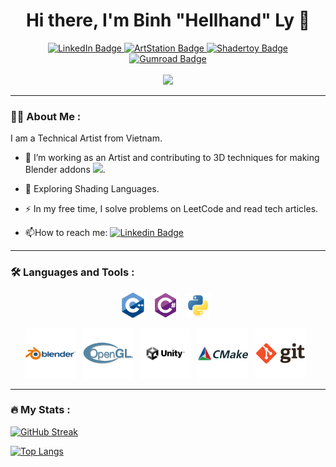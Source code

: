<h1 align="center">
Hi there, I'm Binh "Hellhand" Ly 👋
</h1>
<div id="badges" align="center">
  <a href="https://www.linkedin.com/in/binh-ly-1b9a6a145">
    <img src="https://img.shields.io/badge/LinkedIn-blue?style=for-the-badge&logo=linkedin&logoColor=white" alt="LinkedIn Badge"/>
  </a>
  <a href="https://www.artstation.com/bnhquc">
    <img src="https://img.shields.io/badge/ArtStation-black?style=for-the-badge&logo=artstation&logoColor=white" alt="ArtStation Badge"/>
  </a>
  <a href="https://www.shadertoy.com/user/hellhand">
    <img src="https://img.shields.io/badge/Shadertoy-orange?style=for-the-badge&logo=shadertoy&logoColor=orange" alt="Shadertoy Badge"/>
  </a>
  <a href="https://hellhand.gumroad.com">
    <img src="https://img.shields.io/badge/Gumroad-pink?style=for-the-badge&logo=gumroad&logoColor=black" alt="Gumroad Badge"/>
  </a>
</div>
<br/>
<div align="center">
  <img src="https://media.giphy.com/media/GRmgmqEbC3oMRL2uQq/giphy-downsized-large.gif"/>
</div>

---

### :man_technologist: About Me :
I am a Technical Artist from Vietnam.

- :telescope: I’m working as an Artist and contributing to 3D techniques for making Blender addons <img src="https://media.giphy.com/media/bGgsc5mWoryfgKBx1u/giphy.gif" width="30">.

- :seedling: Exploring Shading Languages.

- :zap: In my free time, I solve problems on LeetCode and read tech articles.

- :mailbox:How to reach me: [![Linkedin Badge](https://img.shields.io/badge/-LinkedIn-blue?style=flat&logo=Linkedin&logoColor=white)](https://www.linkedin.com/in/binh-ly-1b9a6a145/)

---

### :hammer_and_wrench: Languages and Tools :
<div align="center">
  <img src="https://github.com/devicons/devicon/blob/master/icons/cplusplus/cplusplus-original.svg" title="C++" alt="C++" width="40" height="40"/>&nbsp;&nbsp;
  <img src="https://github.com/devicons/devicon/blob/master/icons/csharp/csharp-original.svg" title="C#" alt="C#" width="40" height="40"/>&nbsp;&nbsp;
  <img src="https://github.com/devicons/devicon/blob/master/icons/python/python-original.svg" title="Python" alt="Python" width="40" height="40"/>&nbsp;&nbsp;
  
  <img src="https://github.com/devicons/devicon/blob/master/icons/blender/blender-original-wordmark.svg" title="Blender" alt="Blender" width="80" height="80"/>&nbsp;&nbsp;
  <img src="https://github.com/devicons/devicon/blob/master/icons/opengl/opengl-original.svg" title="OpenGL" alt="OpenGL" width="80" height="80"/>&nbsp;&nbsp;
  <img src="https://github.com/devicons/devicon/blob/master/icons/unity/unity-original-wordmark.svg" title="Unity" alt="Unity" width="80" height="80"/>&nbsp;&nbsp;
  <img src="https://github.com/devicons/devicon/blob/master/icons/cmake/cmake-original-wordmark.svg" title="CMake" alt="CMake" width="80" height="80"/>&nbsp;&nbsp;
  <img src="https://github.com/devicons/devicon/blob/master/icons/git/git-original-wordmark.svg" title="Git" alt="Git" width="80" height="80"/>&nbsp;&nbsp;
</div>

---

### :fire: My Stats :

[![GitHub Streak](http://github-readme-streak-stats.herokuapp.com?user=TheHellhand&theme=dark&background=000000)](https://git.io/streak-stats)

[![Top Langs](https://github-readme-stats.vercel.app/api/top-langs/?username=TheHellhand)](https://github.com/anuraghazra/github-readme-stats)

